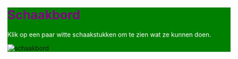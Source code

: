 <html>
<style>
h1{color: purple;}
p{color: white;}
div{background-color: green;}
</style>
<body>
  <div>
  <h1>Schaakbord</h1>
  <p>Klik op een paar witte schaakstukken om te zien wat ze kunnen doen.</p>

<img src="https://user-images.githubusercontent.com/147090825/272998511-528b12ac-ce29-4435-b14f-518566b20138.jpg" alt="schaakbord" usemap="#schaakbord">

<map name="schaakbord">

  <area shape="rect" coords="51,681,131, 602" alt="toren" href="https://user-images.githubusercontent.com/147090825/273023014-913ae89a-dd8d-4d95-bc76-7a8a2fab9603.png">
 <area shape="rect" coords="131,681,209, 602" alt="paard" href="https://user-images.githubusercontent.com/147090825/273023095-ee219106-6038-4947-8cac-2097aea6cb7f.png">
 <area shape="rect" coords="209,681, 285, 602" alt="loper" href="https://user-images.githubusercontent.com/147090825/273023173-56da5854-43cf-40b0-8e90-ece9fc4c8830.jpg">
  <area shape="rect" coords="285,681,363,602" alt="koningin" href="https://user-images.githubusercontent.com/147090825/273023274-452caf2b-d371-48a9-896f-5d7a1ef90145.jpg">
</map>
</div id="div">
</body>
</html>
